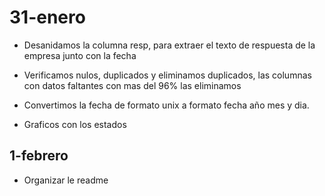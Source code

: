 # 31-enero

- Desanidamos la columna resp, para extraer el texto de respuesta de la empresa junto con la fecha

- Verificamos nulos, duplicados y eliminamos duplicados, las columnas con datos faltantes con mas del 96%
las eliminamos

- Convertimos la fecha de formato unix a formato fecha año mes y dia.

- Graficos con los estados

## 1-febrero

- Organizar le readme
